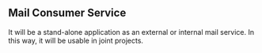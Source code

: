 ## Mail Consumer Service

It will be a stand-alone application as an external or internal mail service. In this way, it will be usable in joint projects.